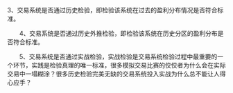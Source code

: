 3、交易系统是否通过历史检验，即检验该系统在过去的盈利分布情况是否符合标准。

　　4、交易系统是否通过历史外推检验，即检验该系统在历史分区的盈利分布是否符合标准。

　　5、交易系统是否通过实战检验，实战检验是交易系统检验过程中最重要的一个环节，实践是检验真理的唯一标准，很多模拟交易比赛的佼佼者为什么会在实际交易中一塌糊涂？很多历史检验完美无缺的交易系统投入实战为什么总不能让人得心应手？
